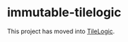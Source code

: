 # immutable-tilelogic

This project has moved into [TileLogic](https://github.com/frostney/tilelogic).
